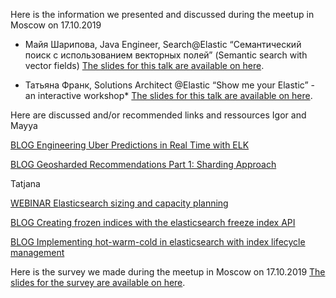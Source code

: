 Here is the information we presented and discussed during the meetup in Moscow on 17.10.2019

* Майя Шарипова, Java Engineer, Search@Elastic “Семантический поиск с использованием векторных полей” (Semantic search with vector fields)
[The slides for this talk are available on here](https://github.com/franktatjana/events/blob/master/Moscow102019/MoscowMeetupSemanticSearchWithVectorFields2019.pdf).

* Татьяна Франк, Solutions Architect @Elastic “Show me your Elastic” - an interactive workshop*
[The slides for this talk are available on here](https://github.com/franktatjana/events/blob/master/Moscow102019/meetup17102019ShowMeYourElastic.pdf).

Here are discussed and/or recommended links and ressources
Igor and Mayya

[BLOG Engineering Uber Predictions in Real Time with ELK](https://eng.uber.com/elk/)

[BLOG Geosharded Recommendations Part 1: Sharding Approach](https://medium.com/tinder-engineering/geosharded-recommendations-part-1-sharding-approach-d5d54e0ec77a)

Tatjana

[WEBINAR Elasticsearch sizing and capacity planning](https://www.elastic.co/webinars/elasticsearch-sizing-and-capacity-planning)

[BLOG Creating frozen indices with the elasticsearch freeze index API](https://www.elastic.co/blog/creating-frozen-indices-with-the-elasticsearch-freeze-index-api)

[BLOG Implementing hot-warm-cold in elasticsearch with index lifecycle management](https://www.elastic.co/blog/implementing-hot-warm-cold-in-elasticsearch-with-index-lifecycle-management)


Here is the survey we made during the meetup in Moscow on 17.10.2019
[The slides for the survey are available on here](https://github.com/franktatjana/events/blob/master/Moscow102019/Meetup%20Moscow%2017.10.2019.pdf).
